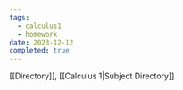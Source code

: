 ```yaml
---
tags:
  - calculus1
  - homework
date: 2023-12-12
completed: true
---
```

[[Directory]], [[Calculus 1|Subject Directory]]
# 
## 
### 